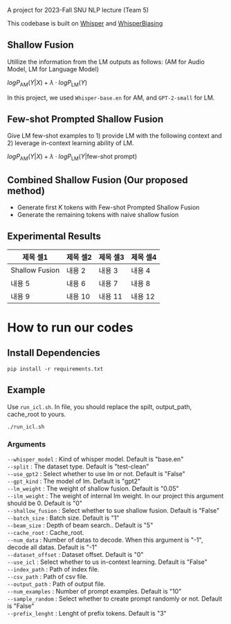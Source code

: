 A project for 2023-Fall SNU NLP lecture (Team 5)

This codebase is built on [Whisper](https://github.com/openai/whisper) and [WhisperBiasing](https://github.com/BriansIDP/WhisperBiasing)

## Shallow Fusion
Utillize the information from the LM outputs as follows: (AM for Audio Model, LM for Language Model)

$log P_{\text{AM}}(Y|X) + \lambda{}\cdot{}logP_{\text{LM}}(Y)$

In this project, we used `Whisper-base.en` for AM, and `GPT-2-small` for LM.

## Few-shot Prompted Shallow Fusion
Give LM few-shot examples to 1) provide LM with the following context and 2) leverage in-context learning ability of LM.

$log P_{\text{AM}}(Y|X) + \lambda{}\cdot{}logP_{\text{LM}}(Y | \text{few-shot prompt})$

## Combined Shallow Fusion (Our proposed method)
- Generate first $K$ tokens with Few-shot Prompted Shallow Fusion
- Generate the remaining tokens with naive shallow fusion

## Experimental Results
|제목 셀1|제목 셀2|제목 셀3|제목 셀4|
|---|---|---|---|
|Shallow Fusion|내용 2|내용 3|내용 4|
|내용 5|내용 6|내용 7|내용 8|
|내용 9|내용 10|내용 11|내용 12|

# How to run our codes

## Install Dependencies
```
pip install -r requirements.txt
```
## Example
Use `run_icl.sh`.
In file, you should replace the spilt, output_path, cache_root to yours.
```
./run_icl.sh
```

### Arguments

`--whisper_model` : Kind of whisper model. Default is "base.en"  
`--split` : The dataset type. Default is "test-clean"  
`--use_gpt2` : Select whether to use lm or not. Default is "False"  
`--gpt_kind` : The model of lm. Default is "gpt2"  
`--lm_weight` : The weight of shallow fusion. Default is "0.05"  
`--ilm_weight` : The weight of internal lm weight. In our project this argument should be 0. Default is "0"  
`--shallow_fusion` : Select whether to sue shallow fusion. Default is "False"  
`--batch_size` : Batch size. Default is "1"  
`--beam_size` : Depth of beam search.. Default is "5"  
`--cache_root` : Cache_root.  
`--num_data` : Number of datas to decode. When this argument is "-1", decode all datas. Default is "-1"  
`--dataset_offset` : Dataset offset. Default is "0"  
`--use_icl` : Select whether to us in-context learning. Default is "False"  
`--index_path` : Path of index file.  
`--csv_path` : Path of csv file.  
`--output_path` : Path of output file.  
`--num_examples` : Number of prompt examples. Default is "10"  
`--sample_random` : Select whether to create prompt randomly or not. Default is "False"  
`--prefix_lenght` : Lenght of prefix tokens. Default is "3"  

